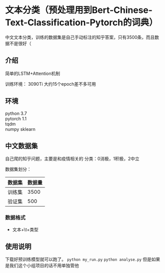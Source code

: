 # 文本分类（预处理用到Bert-Chinese-Text-Classification-Pytorch的词典）

中文文本分类，训练的数据集是自己手动标注的知乎答案，只有3500条，而且数据不是很好（

## 介绍
简单的LSTM+Attention机制

训练环境：
3090Ti  大约15个epoch差不多可用

## 环境
python 3.7  
pytorch 1.1  
tqdm  
numpy
sklearn  


## 中文数据集
自己爬的知乎问题，主要是和疫情相关的
分类：0消极，1积极，2中立

数据集划分：

数据集|数据量
--|--
训练集|3500
验证集|500


### 数据格式
 -   文本+\t+类型




## 使用说明
下载好预训练模型就可以跑了。
``python my_run.py``
``python analyse.py``
但是如果是我们这个小组项目的话不用单独管他

